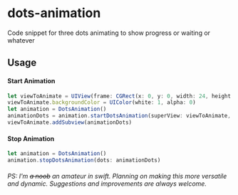 # dots-animation
Code snippet for three dots animating to show progress or waiting or whatever

## Usage

#### Start Animation
```javascript
let viewToAnimate = UIView(frame: CGRect(x: 0, y: 0, width: 24, height: 24))
viewToAnimate.backgroundColor = UIColor(white: 1, alpha: 0)
let animation = DotsAnimation()
animationDots = animation.startDotsAnimation(superView: viewToAnimate, dotsColor: UIColor.white)
viewToAnimate.addSubview(animationDots)
```
#### Stop Animation
```javascript
let animation = DotsAnimation()
animation.stopDotsAnimation(dots: animationDots)
```

###### PS: I'm ~~a noob~~ an amateur in swift. Planning on making this more versatile and dynamic. Suggestions and improvements are always welcome.
